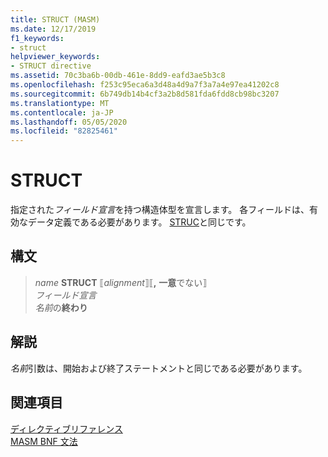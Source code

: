 ```yaml
---
title: STRUCT (MASM)
ms.date: 12/17/2019
f1_keywords:
- struct
helpviewer_keywords:
- STRUCT directive
ms.assetid: 70c3ba6b-00db-461e-8dd9-eafd3ae5b3c8
ms.openlocfilehash: f253c95eca6a3d48a4d9a7f3a7a4e97ea41202c8
ms.sourcegitcommit: 6b749db14b4cf3a2b8d581fda6fdd8cb98bc3207
ms.translationtype: MT
ms.contentlocale: ja-JP
ms.lasthandoff: 05/05/2020
ms.locfileid: "82825461"
---
```

# <a name="struct"></a>STRUCT

指定された*フィールド宣言*を持つ構造体型を宣言します。 各フィールドは、有効なデータ定義である必要があります。 [STRUC](struc.md)と同じです。

## <a name="syntax"></a>構文

> *name* **STRUCT** ⟦*alignment*⟧⟦__,__ **一意**でない⟧ \
> *フィールド宣言*\
> *名前*の**終わり**

## <a name="remarks"></a>解説

*名前*引数は、開始および終了ステートメントと同じである必要があります。

## <a name="see-also"></a>関連項目

[ディレクティブリファレンス](directives-reference.md)\
[MASM BNF 文法](masm-bnf-grammar.md)
